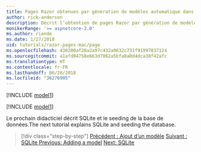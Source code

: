 ```yaml
---
title: Pages Razor obtenues par génération de modèles automatique dans ASP.NET Core
author: rick-anderson
description: Décrit l’obtention de pages Razor par génération de modèles automatique sur macOS.
monikerRange: '>= aspnetcore-2.0'
ms.author: riande
ms.date: 1/27/2018
uid: tutorials/razor-pages-mac/page
ms.openlocfilehash: 430200af20a2a97c432a9632c731f91997837124
ms.sourcegitcommit: a1afd04758e663d7062a5bfa8a0d4dca38f42afc
ms.translationtype: HT
ms.contentlocale: fr-FR
ms.lasthandoff: 06/20/2018
ms.locfileid: "36276995"
---
```

[!INCLUDE [model1](../../includes/RP/page1.md)]

[!INCLUDE [model1](../../includes/RP/page2.md)]

<span data-ttu-id="adf46-103">Le prochain didacticiel décrit SQLite et le seeding de la base de données.</span><span class="sxs-lookup"><span data-stu-id="adf46-103">The next tutorial explains SQLite and seeding the database.</span></span>

> [!div class="step-by-step"]
> <span data-ttu-id="adf46-104">[Précédent : Ajout d’un modèle](xref:tutorials/razor-pages-mac/model)
> [Suivant : SQLite ](xref:tutorials/razor-pages-mac/sql)</span><span class="sxs-lookup"><span data-stu-id="adf46-104">[Previous: Adding a model](xref:tutorials/razor-pages-mac/model)
[Next: SQLite ](xref:tutorials/razor-pages-mac/sql)</span></span>
